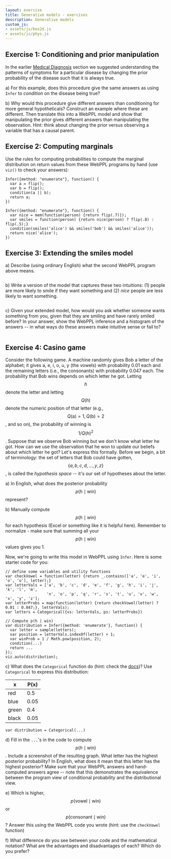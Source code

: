 ```yaml
---
layout: exercise
title: Generative models - exercises
description: Generative models
custom_js:
- assets/js/box2d.js
- assets/js/phys.js
---
```


## Exercise 1: Conditioning and prior manipulation

In the earlier [Medical Diagnosis]({{site.baseurl}}/chapters/02-generative-models.html#example-causal-models-in-medical-diagnosis) section we suggested understanding the patterns of symptoms for a particular disease by changing the prior probability of the disease such that it is always true.

a) For this example, does this procedure give the same answers as using `Infer` to *condition* on the disease being true?

b) Why would this procedure give different answers than conditioning for more general hypotheticals? Construct an example where these are different. Then translate this into a WebPPL model and show that manipulating the prior gives different answers than manipulating the observation. Hint: think about changing the prior versus observing a variable that has a causal parent.

## Exercise 2: Computing marginals

Use the rules for computing probabilities to compute the marginal distribution on return values from these WebPPL programs by hand (use `viz()` to check your answers):

~~~~
Infer({method: "enumerate"}, function() {
  var a = flip();
  var b = flip();
  condition(a || b);
  return a;
})
~~~~

~~~~
Infer({method: "enumerate"}, function() {
  var nice = mem(function(person) {return flip(.7)});
  var smiles = function(person) {return nice(person) ? flip(.8) : flip(.5);}
  condition(smiles('alice') && smiles('bob') && smiles('alice'));
  return nice('alice');
})
~~~~

## Exercise 3: Extending the smiles model

a) Describe (using ordinary English) what the second WebPPL program above means.

~~~~
~~~~

b) Write a version of the model that captures these two intuitions: (1) people are more likely to smile if they want something and (2) *nice* people are less likely to want something.

~~~~

~~~~

c) Given your extended model, how would you ask whether someone wants something from you, given that they are smiling and have rarely smiled before? In your answer, show the WebPPL inference and a histogram of the answers -- in what ways do these answers make intuitive sense or fail to?

~~~~

~~~~


## Exercise 4: Casino game

Consider the following game. A machine randomly gives Bob a letter of the alphabet; it gives a, e, i, o, u, y (the vowels) with probability 0.01 each and the remaining letters (i.e., the consonants) with probability 0.047 each. The probability that Bob wins depends on which letter he got. Letting $$h$$ denote the letter and letting $$Q(h)$$ denote the numeric position of that letter (e.g., $$Q(\text{a}) = 1, Q(\text{b}) = 2$$, and so on), the probability of winning is $$1/Q(h)^2$$. Suppose that we observe Bob winning but we don't know what letter he got. How can we use the observation that he won to update our beliefs about which letter he got? Let's express this formally. Before we begin, a bit of terminology: the set of letters that Bob could have gotten, $$\{a, b, c, d, ..., y, z\}$$, is called the *hypothesis space* -- it's our set of hypotheses about the letter.

a) In English, what does the posterior probability $$p(h \mid \text{win})$$ represent?

b) Manually compute $$p(h \mid \text{win})$$ for each hypothesis (Excel or something like it is helpful here). Remember to normalize - make sure that summing all your $$p(h \mid \text{win})$$ values gives you 1.

Now, we're going to write this model in WebPPL using `Infer`. Here is some starter code for you:

~~~~
// define some variables and utility functions
var checkVowel = function(letter) {return _.contains(['a', 'e', 'i', 'o', 'u'], letter);}
var letterVals = ['a', 'b', 'c', 'd', 'e', 'f', 'g', 'h', 'i', 'j', 'k', 'l', 'm',
                  'n', 'o', 'p', 'q', 'r', 's', 't', 'u', 'v', 'w', 'x', 'y', 'z'];
var letterProbs = map(function(letter) {return checkVowel(letter) ? 0.01 : 0.047;}, letterVals);
var letters = Categorical({vs: letterVals, ps: letterProbs})

// Compute p(h | win)
var distribution = Infer({method: 'enumerate'}, function() {
  var letter = sample(letters);
  var position = letterVals.indexOf(letter) + 1; 
  var winProb = 1 / Math.pow(position, 2);
  condition(...)
  return ...
});
viz.auto(distribution);
~~~~

c) What does the `Categorical` function do (hint: check the [docs](http://webppl.readthedocs.io/en/master/distributions.html))? Use `Categorical` to express this distribution:

|x    | P(x)|
|---- | -----|
|red  | 0.5|
|blue | 0.05|
|green| 0.4|
|black| 0.05|	

~~~~ 
var distribution = Categorical(...)
~~~~

d) Fill in the `...`'s in the code to compute $$p(h \mid \text{win})$$. Include a screenshot of the resulting graph. What letter has the highest posterior probability? In English, what does it mean that this letter has the highest posterior? Make sure that your WebPPL answers and hand-computed answers agree -- note that this demonstrates the equivalence between the program view of conditional probability and the distributional view.

e) Which is higher, $$p(\text{vowel} \mid \text{win})$$ or $$p(\text{consonant} \mid \text{win})$$? Answer this using the WebPPL code you wrote (hint: use the `checkVowel` function)

f) What difference do you see between your code and the mathematical notation? What are the advantages and disadvantages of each? Which do you prefer?
